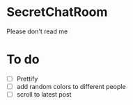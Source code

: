 SecretChatRoom
==============

Please don't read me

To do
=====
- [ ] Prettify
- [ ] add random colors to different people
- [ ] scroll to latest post
